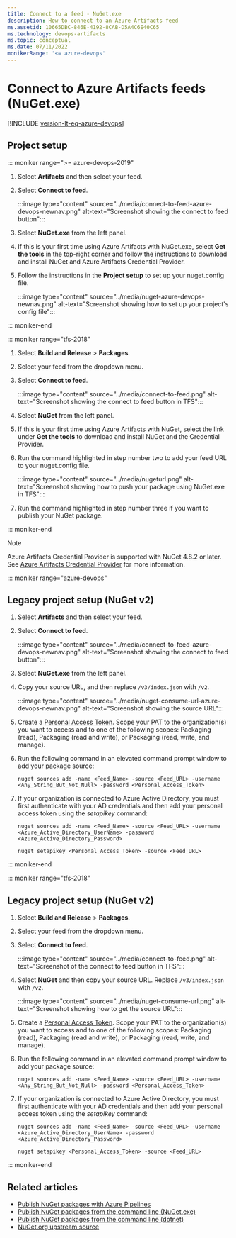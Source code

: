 ```yaml
---
title: Connect to a feed - NuGet.exe
description: How to connect to an Azure Artifacts feed
ms.assetid: 10665DBC-846E-4192-8CAB-D5A4C6E40C65
ms.technology: devops-artifacts
ms.topic: conceptual
ms.date: 07/11/2022
monikerRange: '<= azure-devops'
---
```


# Connect to Azure Artifacts feeds (NuGet.exe)

[!INCLUDE [version-lt-eq-azure-devops](../../includes/version-lt-eq-azure-devops.md)]

## Project setup

::: moniker range=">= azure-devops-2019"

1. Select **Artifacts** and then select your feed.

1. Select **Connect to feed**.

    :::image type="content" source="../media/connect-to-feed-azure-devops-newnav.png" alt-text="Screenshot showing the connect to feed button":::

1. Select **NuGet.exe** from the left panel.

1. If this is your first time using Azure Artifacts with NuGet.exe, select **Get the tools** in the top-right corner and follow the instructions to download and install NuGet and Azure Artifacts Credential Provider.

1. Follow the instructions in the **Project setup** to set up your nuget.config file.

   :::image type="content" source="../media/nuget-azure-devops-newnav.png" alt-text="Screenshot showing how to set up your project's config file":::

::: moniker-end

::: moniker range="tfs-2018"

1. Select **Build and Release** > **Packages**.

1. Select your feed from the dropdown menu.

1. Select **Connect to feed**.

    :::image type="content" source="../media/connect-to-feed.png" alt-text="Screenshot showing the connect to feed button in TFS":::

1. Select **NuGet** from the left panel.

1. If this is your first time using Azure Artifacts with NuGet, select the link under **Get the tools** to download and install NuGet and the Credential Provider.

1. Run the command highlighted in step number two to add your feed URL to your nuget.config file.

    :::image type="content" source="../media/nugeturl.png" alt-text="Screenshot showing how to push your package using NuGet.exe in TFS":::

1. Run the command highlighted in step number three if you want to publish your NuGet package.

::: moniker-end

> [!NOTE]
> Azure Artifacts Credential Provider is supported with NuGet 4.8.2 or later. See [Azure Artifacts Credential Provider](https://github.com/microsoft/artifacts-credprovider#azure-artifacts-credential-provider) for more information.

::: moniker range="azure-devops"

## Legacy project setup (NuGet v2)

1. Select **Artifacts** and then select your feed.

1. Select **Connect to feed**.

    :::image type="content" source="../media/connect-to-feed-azure-devops-newnav.png" alt-text="Screenshot showing the connect to feed button":::

1. Select **NuGet.exe** from the left panel.

1. Copy your source URL, and then replace `/v3/index.json` with `/v2`.

    :::image type="content" source="../media/nuget-consume-url-azure-devops-newnav.png" alt-text="Screenshot showing the source URL":::

1. Create a [Personal Access Token](../../organizations/accounts/use-personal-access-tokens-to-authenticate.md#create-a-pat). Scope your PAT to the organization(s) you want to access and to one of the following scopes: Packaging (read), Packaging (read and write), or Packaging (read, write, and manage).

1. Run the following command in an elevated command prompt window to add your package source:

    ```Command
    nuget sources add -name <Feed_Name> -source <Feed_URL> -username <Any_String_But_Not_Null> -password <Personal_Access_Token>
    ```

1. If your organization is connected to Azure Active Directory, you must first authenticate with your AD credentials and then add your personal access token using the *setapikey* command:

    ```Command
    nuget sources add -name <Feed_Name> -source <Feed_URL> -username <Azure_Active_Directory_UserName> -password <Azure_Active_Directory_Password>
    
    nuget setapikey <Personal_Access_Token> -source <Feed_URL> 
    ```

::: moniker-end

::: moniker range="tfs-2018"

## Legacy project setup (NuGet v2)

1. Select **Build and Release** > **Packages**.

1. Select your feed from the dropdown menu.

1. Select **Connect to feed**.

    :::image type="content" source="../media/connect-to-feed.png" alt-text="Screenshot of the connect to feed button in TFS":::

1. Select **NuGet** and then copy your source URL. Replace `/v3/index.json` with `/v2`.

    :::image type="content" source="../media/nuget-consume-url.png" alt-text="Screenshot showing how to get the source URL":::

1. Create a [Personal Access Token](../../organizations/accounts/use-personal-access-tokens-to-authenticate.md#create-a-pat). Scope your PAT to the organization(s) you want to access and to one of the following scopes: Packaging (read), Packaging (read and write), or Packaging (read, write, and manage).

1. Run the following command in an elevated command prompt window to add your package source:

    ```Command
    nuget sources add -name <Feed_Name> -source <Feed_URL> -username <Any_String_But_Not_Null> -password <Personal_Access_Token>
    ```

1. If your organization is connected to Azure Active Directory, you must first authenticate with your AD credentials and then add your personal access token using the *setapikey* command:

    ```Command
    nuget sources add -name <Feed_Name> -source <Feed_URL> -username <Azure_Active_Directory_UserName> -password <Azure_Active_Directory_Password>
    
    nuget setapikey <Personal_Access_Token> -source <Feed_URL> 
    ```

::: moniker-end

## Related articles

- [Publish NuGet packages with Azure Pipelines](../../pipelines/artifacts/nuget.md)
- [Publish NuGet packages from the command line (NuGet.exe)](./publish.md)
- [Publish NuGet packages from the command line (dotnet)](./dotnet-exe.md)
- [NuGet.org upstream source](./upstream-sources.md)